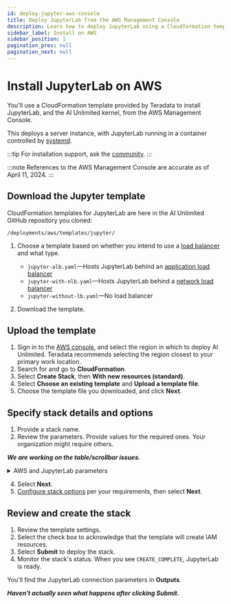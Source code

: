 ```yaml
---
id: deploy-jupyter-aws-console
title: Deploy JupyterLab from the AWS Management Console
description: Learn how to deploy JupyterLab using a Cloudformation template.
sidebar_label: Install on AWS
sidebar_position: 1
pagination_prev: null
pagination_next: null
---
```


# Install JupyterLab on AWS

You'll use a CloudFormation template provided by Teradata to install JupyterLab, and the AI Unlimited kernel, from the AWS Management Console. 

This deploys a server instance, with JupyterLab running in a container controlled by [systemd](/docs/glossary.md#glo-systemd).

:::tip
For installation support, ask the [community](https://support.teradata.com/community?id=community_forum&sys_id=b0aba91597c329d0e6d2bd8c1253affa).
:::

:::note
References to the AWS Management Console are accurate as of April 11, 2024.
:::


## Download the Jupyter template

CloudFormation templates for JupyterLab are here in the AI Unlimited GitHub repository you cloned:

`/deployments/aws/templates/jupyter/`

1. Choose a template based on whether you intend to use a [load balancer](/docs/glossary.md#glo-load-balancer) and what type.

    - `jupyter-alb.yaml`&mdash;Hosts JupyterLab behind an [application load balancer](/docs/glossary.md#glo-application-load-balancer)
    - `jupyter-with-nlb.yaml`&mdash;Hosts JupyterLab behind a [network load balancer](/docs/glossary.md#glo-network-load-balancer)
    - `jupyter-without-lb.yaml`&mdash;No load balancer

2. Download the template.


## Upload the template	
		
1. Sign in to the [AWS console](https://aws.amazon.com), and select the region in which to deploy AI Unlimited. 
   Teradata recommends selecting the region closest to your primary work location.
3. Search for and go to **CloudFormation**.
4. Select **Create Stack**, then **With new resources (standard)**.
5. Select **Choose an existing template** and **Upload a template file**.
6. Choose the template file you downloaded, and click **Next**.


## Specify stack details and options

1. Provide a stack name.
2. Review the parameters. Provide values for the required ones. Your organization might require others.

***We are working on the table/scrollbar issues.***

<details>

<summary>AWS and JupyterLab parameters</summary>
| Parameter | Description | Notes 
|---------|-------------|-----------|
| InstanceType | The EC2 instance type that you want to use for the service.<br/>**Required with default**<br/>**Default: t3.small** | We recommend using the default instance type to save costs. |
| RootVolumeSize | The size of the root disk you want to attach to the instance, in GB.<br/>**Required with default**<br/>**Default: 8** | Supports values between 8 and 1000. |
| TerminationProtection | Enable instance termination protection.<br/>**Required with default**<br/>**Default: false** | |
|IamRole | Specifies whether CloudFormation should create a new IAM role or use an existing one.<br/>**Required with default**<br/>**Default: New** | Supported options are: New or Existing |
|IamRoleName | The name of the IAM role to assign to the instance, either an existing IAM role or a  newly created IAM role.<br/>**Optional with default**<br/>**Default: ai-unlimited-iam-role** | If naming a new IAM role, CloudFormation requires the CAPABILITY_NAMED_IAM capability. Leave this blank to use an autogenerated name. |
|IamPermissions<br/>Boundary | The ARN of the IAM permissions boundary to associate with the IAM role assigned to the instance.<br/>**Optional**<br/>**Default: NA** | |
|AvailabilityZone | The availability zone to which you want to deploy the instance.<br/>**Required**<br/>**Default:NA** |The value must match the subnet, the zone of any pre-existing volumes, and the instance type must be available in the selected zone. |
|LoadBalancing		|Specifies whether the instance is accessed via an NLB.<br/>**Required with default**<br/>**Default: NetworkLoadBalancer** |Supported options are: NetworkLoadBalancer or None |
|LoadBalancerScheme	| If a load balancer is used, this field specifies whether the instance is accessible from the Internet or only from within the VPC. <br/>**Optional with default**<br/>**Default: Internet-facing** |The DNS name of an Internet-facing load balancer is publicly resolvable to the public IP addresses of the nodes. Therefore, Internet-facing load balancers can route requests from clients over the Internet. The nodes of an internal load balancer have only private IP addresses. The DNS name of an internal load balancer is publicly resolvable to the personal IP addresses of the nodes. Therefore, internal load balancers can route requests from clients with access to the VPC for the load balancer.|
|Private	|Specifies whether the service is deployed in a private network without public IPs.<br/>**Required**<br/>**Default: false**| |
|Session	|Specifies whether you can use the AWS Session Manager to access the instance.<br/>**Required**<br/>**Default:false**| |
|Vpc		|The network to which you want to deploy the instance.<br/>**Required**<br/>**Default: NA**||
|Subnet	|The subnetwork to which you want to deploy the instance.<br/>**Required**<br/>**Default:NA** |The subnet must reside in the selected availability zone.|
|KeyName		|The public/private key pair which allows you to connect securely to your instance after it launches. When you create an AWS account, this is the key pair you create in your preferred region.<br/>**Optional**<br/>**Default:NA**|Leave this field blank if you do not want to include the SSH keys.|
|AccessCIDR	|The CIDR IP address range that is permitted to access the instance.<br/>**Optional**<br/>**Default: NA**| We recommend setting this value to a trusted IP range. Define at least one of AccessCIDR, PrefixList, or SecurityGroup to allow inbound traffic unless you create custom security group ingress rules.|
|PrefixList			|The prefix list that you can use to communicate with the instance. It is a collection of CIDR blocks that define a set of IP address ranges that require the same policy enforcement.<br/>**Optional**<br/>**Default:NA** | Define at least one of AccessCIDR, PrefixList, or SecurityGroup to allow inbound traffic unless you create custom security group ingress rules.|
|SecurityGroup	|The virtual firewall that controls inbound and outbound traffic to the instance.<br/>**Optional**<br/>**Default:NA** |Implemented as a set of rules that specify which protocols, ports, and IP addresses or CIDR blocks are allowed to access the instance. Define at least one of AccessCIDR, PrefixList, or SecurityGroup to allow inbound traffic unless you create custom security group ingress rules.|
|UsePersistentVolume| Specifies whether you want to use persistent volume to store data.<br/>**Optional with default**<br/>**Default: None** |Supported options are: new persistent volume, an existing one, or none, depending on your use case.|
|PersistentVolumeSize	|The size of the persistent volume that you can attach to the instance, in GB.<br/>**Required with default**<br/>**Default: 8**|Supports values between 8 and 1000|
|ExistingPersistent<br/>VolumeId		|The ID of the existing persistent volume that you can attach to the instance.<br/>**Required if UsePersistentVolume is set to Existing**<br/>**Default:NA**| The persistent volume must be in the same availability zone as the AI Unlimited instance.|
|PersistentVolume<br/>DeletionPolicy		|The persistent volume behavior when you delete the CloudFormations deployment.<br/>**Required with default**<br/>**Default: Delete**| Supported options are: Delete, Retain, RetainExceptOnCreate, and Snapshot.|
|LatestAmiId	|The ID of the image that points to the latest version of AMI. This value is used for the SSM lookup.<br/>**Required with default**<br/>**Default: NA**|This deployment uses the latest ami-amazon-linux-latest/amzn2-ami-hvm-x86_64-gp2 image available.<br/>IMPORTANT: Changing this value may break the stack.|
| JupyterHttpPort | The port to access the JupyterLab service UI.<br/>**Required with default**<br/>**Default: 8888** | |
| JupyterVersion | The version of JupyterLab you want to deploy.<br/>**Required with default**<br/>**Default: latest** | The value is a container version tag, for example, latest. |
| JupyterToken | The token or password used to access JupyterLab from the UI. <br/>**Required**<br/>**Default:NA** | The token must begin with a letter and contain only alphanumeric characters. The allowed pattern is ^[a-zA-Z][a-zA-Z0-9-]*. |
</details>

4. Select **Next**.
5. [Configure stack options](https://docs.aws.amazon.com/AWSCloudFormation/latest/UserGuide/cfn-console-add-tags.html) per your requirements, then select **Next**. 


## Review and create the stack

1. Review the template settings. 
2. Select the check box to acknowledge that the template will create IAM resources. 
3. Select **Submit** to deploy the stack.
4. Monitor the stack's status. When you see `CREATE_COMPLETE`, JupyterLab is ready. 

You'll find the JupyterLab connection parameters in **Outputs**. 

***Haven't actually seen what happens after clicking Submit.***

